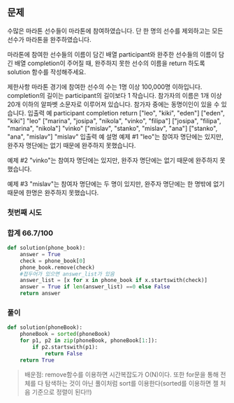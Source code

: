 ## 문제
수많은 마라톤 선수들이 마라톤에 참여하였습니다. 단 한 명의 선수를 제외하고는 모든 선수가 마라톤을 완주하였습니다.

마라톤에 참여한 선수들의 이름이 담긴 배열 participant와 완주한 선수들의 이름이 담긴 배열 completion이 주어질 때, 완주하지 못한 선수의 이름을 return 하도록 solution 함수를 작성해주세요.

제한사항
마라톤 경기에 참여한 선수의 수는 1명 이상 100,000명 이하입니다.
completion의 길이는 participant의 길이보다 1 작습니다.
참가자의 이름은 1개 이상 20개 이하의 알파벳 소문자로 이루어져 있습니다.
참가자 중에는 동명이인이 있을 수 있습니다.
입출력 예
participant	completion	return
["leo", "kiki", "eden"]	["eden", "kiki"]	"leo"
["marina", "josipa", "nikola", "vinko", "filipa"]	["josipa", "filipa", "marina", "nikola"]	"vinko"
["mislav", "stanko", "mislav", "ana"]	["stanko", "ana", "mislav"]	"mislav"
입출력 예 설명
예제 #1
"leo"는 참여자 명단에는 있지만, 완주자 명단에는 없기 때문에 완주하지 못했습니다.

예제 #2
"vinko"는 참여자 명단에는 있지만, 완주자 명단에는 없기 때문에 완주하지 못했습니다.

예제 #3
"mislav"는 참여자 명단에는 두 명이 있지만, 완주자 명단에는 한 명밖에 없기 때문에 한명은 완주하지 못했습니다.
### 첫번째 시도
### 합계 66.7/100
```python
def solution(phone_book):
    answer = True
    check = phone_book[0]
    phone_book.remove(check)
    #접두어가 있으면 answer_list가 있음
    answer_list = [x for x in phone_book if x.startswith(check)]
    answer = True if len(answer_list) ==0 else False
    return answer
```
### 풀이
```python
def solution(phoneBook):
    phoneBook = sorted(phoneBook)
    for p1, p2 in zip(phoneBook, phoneBook[1:]):
        if p2.startswith(p1):
            return False
    return True
```
>배운점: remove함수를 이용하면 시간복잡도가  O(N)이다. 또한 for문을 통해 전체를 다 탐색하는 것이 아닌 풀이처럼 sort를 이용한다(sorted를 이용하면 젤 처음 기준으로 정렬이 된다!!)